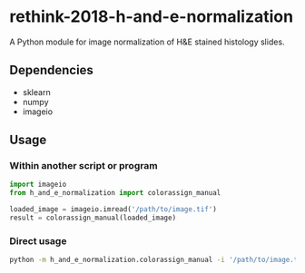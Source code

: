 # rethink-2018-h-and-e-normalization

A Python module for image normalization of H&E stained histology slides.

## Dependencies

  - sklearn
  - numpy
  - imageio

## Usage

### Within another script or program

```python
import imageio
from h_and_e_normalization import colorassign_manual

loaded_image = imageio.imread('/path/to/image.tif')
result = colorassign_manual(loaded_image)
```

### Direct usage

```bash
python -m h_and_e_normalization.colorassign_manual -i '/path/to/image.tif' -o '/path/to/output.json'
```
